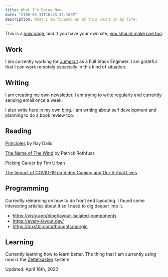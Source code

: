 ```yaml
---
title: What I’m Doing Now
date: "2100-03-31T16:43:32.169Z"
description: What I am focused on at this point in my life.
---
```


This is a [now page](https://nownownow.com/about), and if you have your own site, [you should make one too](https://nownownow.com/about).

## Work
I am currently working for [Jumpcut](https://jumpcut.com) as a Full Stack Engineer. I am grateful that I can work remotely especially in this kind of situation.

## Writing
I am creating my own [newsletter](https://juliancanderson.com/subscribe). I am trying to write regularly and currently sending email once a week.

I also write here in my own [blog](https://juliancanderson.com/blog). I am writing about self development and planning to do a book review too.

## Reading
[Principles](https://www.goodreads.com/book/show/34536488-principles) by Ray Dalio

[The Name of The Wind](https://www.goodreads.com/book/show/186074.The_Name_of_the_Wind?ac=1&from_search=true) by Patrick Rothfuss

[Picking Career](https://waitbutwhy.com/2018/04/picking-career.html) by Tim Urban

[The Impact of COVID-19 on Video Gaming and Our Virtual Lives](https://www.matthewball.vc/all/covidgames)

## Programming
Currently relearning on how to do front end layouting. I found some interesting articles about it so I need to dig deeper into it.

- https://visly.app/blog/layout-isolated-components
- https://every-layout.dev/
- https://mxstbr.com/thoughts/margin

## Learning
Currently learning how to learn better. The thing that I am currently using now is the [Zettelkasten](http://zettelkasten.de) system.

Updated: April 16th, 2020